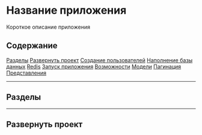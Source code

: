 # Название приложения   
Короткое описание приложения  

## Содержание  

[Разделы]()
[Развернуть проект]()
[Создание пользователей]()
[Наполнение базы данных]()
[Redis]()
[Запуск приложения]()
[Возможности]()
[Модели]()
[Пагинация]()
[Представления]()


----
## Разделы  


----
## Развернуть проект
